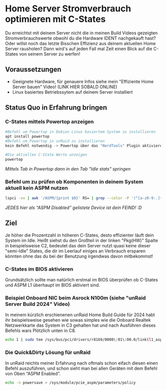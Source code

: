 # Home Server Stromverbrauch optimieren mit C-States
Du erreichtst mit deinem Server nicht die in meinen Build Videos gezeigten Stromverbrauchswerte obwohl du die Hardware IDENT nachgekauft hast? Oder willst noch das letzte Bisschen Effizienz aus deinem aktuellen Home Server rausholen? Dann wird's auf jeden Fall mal Zeit einen Blick auf die C-States von seinem Server zu werfen!

## Voraussetzungen

- Geeignete Hardware, für genauere Infos siehe mein "Effiziente Home Server bauen" Video! (LINK HIER SOBALD ONLINE)
- Linux basiertes Betriebssytem auf deinem Server installiert

## Status Quo in Erfahrung bringen

### C-States mittels Powertop anzeigen

```bash
#Befehl um Powertop in Debian Linux basiertem System zu installieren
apt install powertop
#Befehl um Powertop in unRaid zu installieren
kein Befehl notwendig -> Powertop über das "NerdTools" Plugin aktivieren!

#Die aktiellen C-State Werte anzeigen
powertop
```
*Mittels Tab in Powertop dann in den Tab "Idle stats" springen*

### Befehl um zu prüfen ob Komponenten in deinem System aktuell kein ASPM nutzen

```bash
lspci -vv | awk '/ASPM/{print $0}' RS= | grep --color -P '(^[a-z0-9:.]+|ASPM )'
```

*JEDES hier als “ASPM Disabled” gelistete Device ist dein FEIND! :D*

## Ziel
Je höher die Prozentzahl in höheren C-States, desto effizienter läuft dein System im Idle. Heißt siehst du den Großteil in der linken "Pkg(HW)" Spalte in beispielsweise C2, bedeutet das dein Server nutzt quasi keine dieser "semi-Idle" States, die dir im Leerlauf einiges an Verbrauch ersparen könnten ohne das du bei der Benutzung irgendwas davon mitbekommst!

### C-States im BIOS aktivieren
Grundsätzlich sollte man natürlich erstmal im BIOS überprüfen ob C-States und ASPM L1 überhaupt im BIOS aktiviert sind.

### Beispiel Onboard NIC beim Asrock N100m (siehe "unRaid Server Build 2024" Video)
In meinem kürzlich erschienenen unRaid Home Build Guide für 2024 habt ihr beispielsweise gesehen wie sowas simples wie die Onboard Realtek Netzwerkkarte das System in C3 gehalten hat und nach Ausführen dieses Befehls wars Plötzlich unten in C8.
```bash
echo 1 | sudo tee /sys/bus/pci/drivers/r8169/0000\:01\:00.0/link(l1_aspm
```

### Die Quick&Dirty Lösung für unRaid
In unRaid reichts meiner Erfahrung nach oftmals schon eifach diesen einen Befehl auszuführen, und schon sieht man bei allen Geräten mit dem Befehl von Oben “ASPM Enabled”.
```bash
echo -n powersave > /sys/module/pcie_aspm/parameters/policy
```
